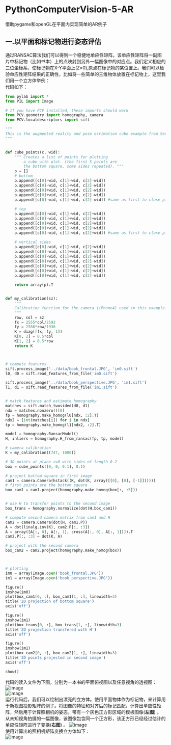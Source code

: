 # PythonComputerVision-5-AR
借助pygame和openGL在平面内实现简单的AR例子
## 一.以平面和标记物进行姿态评估
通过RANSAC算法我们可以得到一个稳健地单应性矩阵，该单应性矩阵将一副图片中标记物（比如书本）上的点映射到另外一幅图像中的对应点。我们定义相应的三位坐标系，使标记物在X-Y平面上(Z=0),原点在标记物的某位置上。我们可以检验单应性矩阵结果的正确性，比如将一些简单的三维物体放置在标记物上，这里我们用一个立方体举例：  
代码如下：  
~~~python
from pylab import *
from PIL import Image

# If you have PCV installed, these imports should work
from PCV.geometry import homography, camera
from PCV.localdescriptors import sift

"""
This is the augmented reality and pose estimation cube example from Section 4.3.
"""


def cube_points(c, wid):
    """ Creates a list of points for plotting
        a cube with plot. (the first 5 points are
        the bottom square, some sides repeated). """
    p = []
    # bottom
    p.append([c[0]-wid, c[1]-wid, c[2]-wid])
    p.append([c[0]-wid, c[1]+wid, c[2]-wid])
    p.append([c[0]+wid, c[1]+wid, c[2]-wid])
    p.append([c[0]+wid, c[1]-wid, c[2]-wid])
    p.append([c[0]-wid, c[1]-wid, c[2]-wid]) #same as first to close plot
    
    # top
    p.append([c[0]-wid, c[1]-wid, c[2]+wid])
    p.append([c[0]-wid, c[1]+wid, c[2]+wid])
    p.append([c[0]+wid, c[1]+wid, c[2]+wid])
    p.append([c[0]+wid, c[1]-wid, c[2]+wid])
    p.append([c[0]-wid, c[1]-wid, c[2]+wid]) #same as first to close plot
    
    # vertical sides
    p.append([c[0]-wid, c[1]-wid, c[2]+wid])
    p.append([c[0]-wid, c[1]+wid, c[2]+wid])
    p.append([c[0]-wid, c[1]+wid, c[2]-wid])
    p.append([c[0]+wid, c[1]+wid, c[2]-wid])
    p.append([c[0]+wid, c[1]+wid, c[2]+wid])
    p.append([c[0]+wid, c[1]-wid, c[2]+wid])
    p.append([c[0]+wid, c[1]-wid, c[2]-wid])
    
    return array(p).T


def my_calibration(sz):
    """
    Calibration function for the camera (iPhone4) used in this example.
    """
    row, col = sz
    fx = 2555*col/2592
    fy = 2586*row/1936
    K = diag([fx, fy, 1])
    K[0, 2] = 0.5*col
    K[1, 2] = 0.5*row
    return K



# compute features
sift.process_image('../data/book_frontal.JPG', 'im0.sift')
l0, d0 = sift.read_features_from_file('im0.sift')

sift.process_image('../data/book_perspective.JPG', 'im1.sift')
l1, d1 = sift.read_features_from_file('im1.sift')


# match features and estimate homography
matches = sift.match_twosided(d0, d1)
ndx = matches.nonzero()[0]
fp = homography.make_homog(l0[ndx, :2].T)
ndx2 = [int(matches[i]) for i in ndx]
tp = homography.make_homog(l1[ndx2, :2].T)

model = homography.RansacModel()
H, inliers = homography.H_from_ransac(fp, tp, model)

# camera calibration
K = my_calibration((747, 1000))

# 3D points at plane z=0 with sides of length 0.2
box = cube_points([0, 0, 0.1], 0.1)

# project bottom square in first image
cam1 = camera.Camera(hstack((K, dot(K, array([[0], [0], [-1]])))))
# first points are the bottom square
box_cam1 = cam1.project(homography.make_homog(box[:, :5]))


# use H to transfer points to the second image
box_trans = homography.normalize(dot(H,box_cam1))

# compute second camera matrix from cam1 and H
cam2 = camera.Camera(dot(H, cam1.P))
A = dot(linalg.inv(K), cam2.P[:, :3])
A = array([A[:, 0], A[:, 1], cross(A[:, 0], A[:, 1])]).T
cam2.P[:, :3] = dot(K, A)

# project with the second camera
box_cam2 = cam2.project(homography.make_homog(box))



# plotting
im0 = array(Image.open('book_frontal.JPG'))
im1 = array(Image.open('book_perspective.JPG'))

figure()
imshow(im0)
plot(box_cam1[0, :], box_cam1[1, :], linewidth=3)
title('2D projection of bottom square')
axis('off')

figure()
imshow(im1)
plot(box_trans[0, :], box_trans[1, :], linewidth=3)
title('2D projection transfered with H')
axis('off')

figure()
imshow(im1)
plot(box_cam2[0, :], box_cam2[1, :], linewidth=3)
title('3D points projected in second image')
axis('off')

show()
~~~
代码的读入文件为下图，分别为一本书的平面俯视图以及任意视角的透视图：  
![image](https://github.com/Nocami/PythonComputerVision-5-AR/blob/master/images/book_frontal.JPG)  
![image](https://github.com/Nocami/PythonComputerVision-5-AR/blob/master/images/book_perspective.JPG)  
运行代码后，我们可以绘制出漂亮的立方体。使用平面物体作为标记物，来计算用于新视图投影矩阵的例子。将图像的特征和对齐后的标记匹配，计算出单应性矩阵，然后用于计算照相机的姿态。带有一个灰色正方形区域的模板图像(**左图**)  。从未知视角拍摄的一幅图像，该图像包含同一个正方形，该正方形已经经过估计的单应性矩阵进行了变换(**右图**) 。
![image](https://github.com/Nocami/PythonComputerVision-5-AR/blob/master/images/1111.jpg)  
使用计算出的照相机矩阵变换立方体如下：  
![image](https://github.com/Nocami/PythonComputerVision-5-AR/blob/master/images/QQ%E6%88%AA%E5%9B%BE20190402151145.jpg)  
